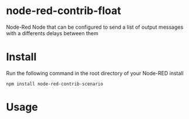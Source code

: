 # node-red-contrib-float
Node-Red Node that can be configured to send a list of output messages with a differents delays between them

# Install

Run the following command in the root directory of your Node-RED install

    npm install node-red-contrib-scenario

# Usage
